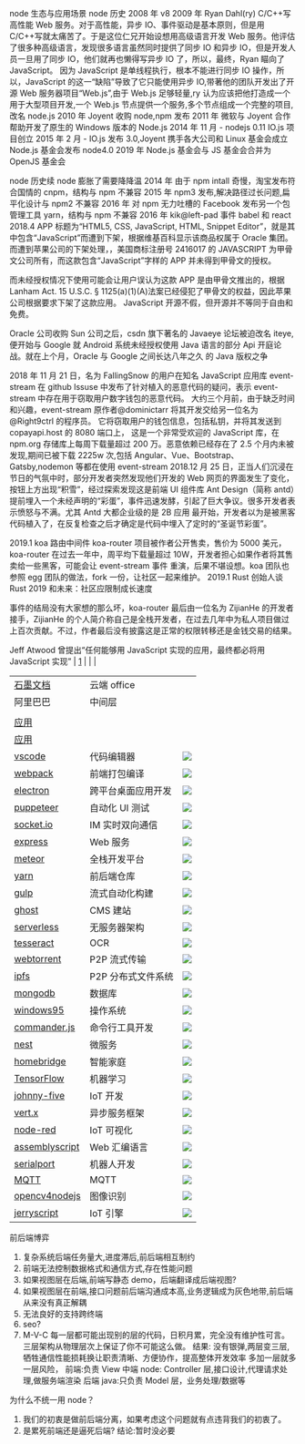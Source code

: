 node 生态与应用场景
node 历史
2008 年 v8
2009 年 Ryan Dahl(ry) C/C++写高性能 Web 服务。对于高性能，异步 IO、事件驱动是基本原则，但是用 C/C++写就太痛苦了。于是这位仁兄开始设想用高级语言开发 Web 服务。他评估了很多种高级语言，发现很多语言虽然同时提供了同步 IO 和异步 IO，但是开发人员一旦用了同步 IO，他们就再也懒得写异步 IO 了，所以，最终，Ryan 瞄向了 JavaScript。
因为 JavaScript 是单线程执行，根本不能进行同步 IO 操作，所以，JavaScript 的这一“缺陷”导致了它只能使用异步 IO,带著他的团队开发出了开源 Web 服务器项目“Web.js”,由于 Web.js 足够轻量,ry 认为应该把他打造成一个用于大型项目开发,一个 Web.js 节点提供一个服务,多个节点组成一个完整的项目,改名 node.js
2010 年 Joyent 收购 node,npm 发布
2011 年 微软与 Joyent 合作帮助开发了原生的 Windows 版本的 Node.js
2014 年 11 月 - nodejs 0.11 IO.js 项目创立
2015 年 2 月 - IO.js 发布 3.0,Joyent 携手各大公司和 Linux 基金会成立 Node.js 基金会发布 node4.0
2019 年 Node.js 基金会与 JS 基金会合并为 OpenJS 基金会

node 历史续
node 膨胀了需要降降温
2014 年 由于 npm intall 奇慢，淘宝发布符合国情的 cnpm，结构与 npm 不兼容
2015 年 npm3 发布,解决路径过长问题,扁平化设计与 npm2 不兼容
2016 年 对 npm 无力吐槽的 Facebook 发布另一个包管理工具 yarn，结构与 npm 不兼容
2016 年 kik@left-pad 事件 babel 和 react
2018.4 APP 标题为“HTML5, CSS, JavaScript, HTML, Snippet Editor”，就是其中包含“JavaScript”而遭到下架，根据维基百科显示该商品权属于 Oracle 集团。而遭到苹果公司的下架处理，，美国商标注册号 2416017 的 JAVASCRIPT 为甲骨文公司所有，而这款包含“JavaScript”字样的 APP 并未得到甲骨文的授权。

而未经授权情况下使用可能会让用户误认为这款 APP 是由甲骨文推出的，根据 Lanham Act. 15 U.S.C. § 1125(a)(1)(A)法案已经侵犯了甲骨文的权益，因此苹果公司根据要求下架了这款应用。
JavaScript 开源不假，但开源并不等同于自由和免费。

Oracle 公司收购 Sun 公司之后，csdn 旗下著名的 Javaeye 论坛被迫改名 iteye,便开始与 Google 就 Android 系统未经授权使用 Java 语言的部分 Api 开庭论战。就在上个月，Oracle 与 Google 之间长达八年之久 的 Java 版权之争

2018 年 11 月 21 日，名为 FallingSnow 的用户在知名 JavaScript 应用库 event-stream 在 github Issuse 中发布了针对植入的恶意代码的疑问，表示 event-stream 中存在用于窃取用户数字钱包的恶意代码。
大约三个月前，由于缺乏时间和兴趣，event-stream 原作者@dominictarr 将其开发交给另一位名为@Right9ctrl 的程序员。
它将窃取用户的钱包信息，包括私钥，并将其发送到 copayapi.host 的 8080 端口上，
这是一个非常受欢迎的 JavaScript 库，在 npm.org 存储库上每周下载量超过 200 万。恶意依赖已经存在了 2.5 个月内未被发现,期间已被下载 2225w 次,包括 Angular、Vue、Bootstrap、Gatsby,nodemon 等都在使用 event-stream
2018.12 月 25 日，正当人们沉浸在节日的气氛中时，部分开发者突然发现他们开发的 Web 网页的界面发生了变化，按钮上方出现“积雪”，经过探索发现这是前端 UI 组件库 Ant Design（简称 antd）提前埋入一个未经声明的“彩蛋”，事件迅速发酵，引起了巨大争议。很多开发者表示愤怒与不满。尤其 Antd 大都企业级的是 2B 应用
最开始，开发者以为是被黑客代码植入了，在反复检查之后才确定是代码中埋入了定时的“圣诞节彩蛋”。

<!-- ![](https://upload-images.jianshu.io/upload_images/2974893-699e66f80ccb9d3d.png?imageMogr2/auto-orient/strip%7CimageView2/2/w/600/format/webp) -->
<!-- ![](https://static.geekbang.org/infoq/5c221266ccc6a.png) -->

2019.1 koa 路由中间件 koa-router 项目被作者公开售卖，售价为 5000 美元，koa-router 在过去一年中，周平均下载量超过 10W，开发者担心如果作者将其售卖给一些黑客，可能会让 event-stream 事件 重演，后果不堪设想。koa 团队也参照 egg 团队的做法，fork 一份，让社区一起来维护。
2019.1 Rust 创始人谈 Rust 2019 和未来：社区应限制成长速度

事件的结局没有大家想的那么坏，koa-router 最后由一位名为 ZijianHe 的开发者接手，ZijianHe 的个人简介称自己是全栈开发者，在过去几年中为私人项目做过上百次贡献。不过，作者最后没有披露这是正常的权限转移还是金钱交易的结果。

Jeff Atwood 曾提出“任何能够用 JavaScript 实现的应用，最终都必将用 JavaScript 实现”
| [1](https://zcfy.cc/article/node-js-examples-how-enterprises-use-node-in-2016) | | |

|                                                                           |                    |                                                                              |
| ------------------------------------------------------------------------- | ------------------ | ---------------------------------------------------------------------------- |
| [石墨文档](https://shimo.im/)                                             | 云端 office        |                                                                              |
| 阿里巴巴                                                                  | 中间层             |                                                                              |
| [](https://blog.fundebug.com/2017/06/12/nodejs-best-enterprise-examples/) |                    |                                                                              |
| [应用](https://www.quora.com/Which-companies-use-Node-js-1)               |                    |                                                                              |
| [应用](https://naturaily.com/blog/node-js-applications)                   |                    |                                                                              |
| [vscode](https://github.com/Microsoft/vscode)                             | 代码编辑器         | ![](https://img.shields.io/github/stars/Microsoft/vscode.svg)                |
| [webpack](https://github.com/Microsoft/vscode)                            | 前端打包编译       | ![](https://img.shields.io/github/stars/Microsoft/vscode.svg)                |
| [electron](https://github.com/electron/electron)                          | 跨平台桌面应用开发 | ![](https://img.shields.io/github/stars/electron/electron.svg)               |
| [puppeteer](https://github.com/GoogleChrome/puppeteer)                    | 自动化 UI 测试     | ![](https://img.shields.io/github/stars/GoogleChrome/puppeteer.svg)          |
| [socket.io](https://github.com/socketio/socket.io)                        | IM 实时双向通信    | ![](https://img.shields.io/github/stars/socketio/socket.io.svg)              |
| [express](https://github.com/expressjs/express)                           | Web 服务           | ![](https://img.shields.io/github/stars/expressjs/express.svg)               |
| [meteor](https://github.com/meteor/meteor)                                | 全栈开发平台       | ![](https://img.shields.io/github/stars/meteor/meteor.svg)                   |
| [yarn](https://github.com/yarnpkg/yarn)                                   | 前后端仓库         | ![](https://img.shields.io/github/stars/yarnpkg/yarn.svg)                    |
| [gulp](https://github.com/gulpjs/gulp)                                    | 流式自动化构建     | ![](https://img.shields.io/github/stars/gulpjs/gulp.svg)                     |
| [ghost](https://github.com/TryGhost/Ghost)                                | CMS 建站           | ![](https://img.shields.io/github/stars/TryGhost/Ghost.svg)                  |
| [serverless](https://github.com/serverless/serverless)                    | 无服务器架构       | ![](https://img.shields.io/github/stars/serverless/serverless.svg)           |
| [tesseract](https://github.com/naptha/tesseract.js)                       | OCR                | ![](https://img.shields.io/github/stars/naptha/tesseract.js.svg)             |
| [webtorrent](https://github.com/webtorrent/webtorrent)                    | P2P 流式传输       | ![](https://img.shields.io/github/stars/webtorrent/webtorrent.svg)           |
| [ipfs](https://github.com/ipfs/ipfs)                                      | P2P 分布式文件系统 | ![](https://img.shields.io/github/stars/ipfs/ipfs.svg)                       |
| [mongodb](https://github.com/mongodb/mongo)                               | 数据库             | ![](https://img.shields.io/github/stars/mongodb/mongo.svg)                   |
| [windows95](https://github.com/felixrieseberg/windows95)                  | 操作系统           | ![](https://img.shields.io/github/stars/felixrieseberg/windows95.svg)        |
| [commander.js](https://github.com/tj/commander.js)                        | 命令行工具开发     | ![](https://img.shields.io/github/stars/tj/commander.js.svg)                 |
| [nest](https://github.com/nestjs/nest)                                    | 微服务             | ![](https://img.shields.io/github/stars/nestjs/nest.svg)                     |
| [homebridge](https://github.com/nfarina/homebridge)                       | 智能家庭           | ![](https://img.shields.io/github/stars/nfarina/homebridge.svg)              |
| [TensorFlow](https://github.com/tensorflow/tfjs)                          | 机器学习           | ![](https://img.shields.io/github/stars/tensorflow/tfjs.svg)                 |
| [johnny-five](https://github.com/rwaldron/johnny-five)                    | IoT 开发           | ![](https://img.shields.io/github/stars/rwaldron/johnny-five.svg)            |
| [vert.x](https://github.com/eclipse-vertx/vert.x)                         | 异步服务框架       | ![](https://img.shields.io/github/stars/eclipse-vertx/vert.x.svg)            |
| [node-red](https://github.com/node-red/node-red)                          | IoT 可视化         | ![](https://img.shields.io/github/stars/node-red/node-red.svg)               |
| [assemblyscript](https://github.com/AssemblyScript/assemblyscript)        | Web 汇编语言       | ![](https://img.shields.io/github/stars/AssemblyScript/assemblyscript.svg)   |
| [serialport](https://github.com/node-serialport/node-serialport)          | 机器人开发         | ![](https://img.shields.io/github/stars/node-serialport/node-serialport.svg) |
| [MQTT](https://github.com/mqttjs/MQTT.js)                                 | MQTT               | ![](https://img.shields.io/github/stars/mqttjs/MQTT.js.svg)                  |
| [opencv4nodejs](https://github.com/justadudewhohacks/opencv4nodejs)       | 图像识别           | ![](https://img.shields.io/github/stars/justadudewhohacks/opencv4nodejs.svg) |
| [jerryscript](https://github.com/pando-project/jerryscript)               | IoT 引擎           | ![](https://img.shields.io/github/stars/pando-project/jerryscript.svg)       |

前后端博弈

1. 复杂系统后端任务量大,进度滞后,前后端相互制约
2. 前端无法控制数据格式和通信方式,存在性能问题
3. 如果视图层在后端,前端写静态 demo，后端翻译成后端视图?
4. 如果视图层在前端,接口问题前后端沟通成本高,业务逻辑成为灰色地带,前后端从来没有真正解耦
5. 无法良好的支持跨终端
6. seo?
7. M-V-C 每一层都可能出现别的层的代码，日积月累，完全没有维护性可言。
   三层架构从物理层次上保证了你不可能这么做。
   结果:
   没有银弹,两层变三层,牺牲通信性能损耗换让职责清晰、方便协作，提高整体开发效率
   多加一层就多一层风险，
   前端:负责 View
   中端 node: Controller 层,接口设计,代理请求处理,做服务端渲染
   后端 java:只负责 Model 层，业务处理/数据等

为什么不统一用 node？

1. 我们的初衷是做前后端分离，如果考虑这个问题就有点违背我们的初衷了。
2. 是累死前端还是逼死后端?
   结论:暂时没必要
